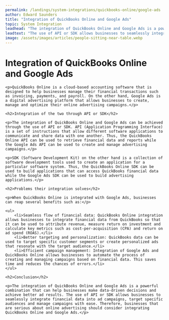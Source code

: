 ```yaml
---
permalink: /landings/system-integrations/quickbooks-online/google-ads
author: Edward Saunders
title: "Integration of QuickBooks Online and Google Ads"
topic: System Integration
leadhead: "The integration of QuickBooks Online and Google Ads is a powerful combination that can help businesses make data-driven decisions and achieve better ad results"
leadtext: "The use of API or SDK allows businesses to seamlessly integrate financial data into ad campaigns, target specific audiences and manage campaigns with ease. Therefore, businesses that are serious about online advertising should consider integrating QuickBooks Online and Google Ads."
image: /assets/images/articles/people-sitting-near-table.webp
---
```

<div class="arttext">	<h1>Integration of QuickBooks Online and Google Ads</h1>
	
	<p>QuickBooks Online is a cloud-based accounting software that is designed to help businesses manage their financial transactions such as invoicing, payments, and payroll. On the other hand, Google Ads is a digital advertising platform that allows businesses to create, manage and optimize their online advertising campaigns.</p>
	
	<h2>Integration of the two through API or SDK</h2>
	
	<p>The integration of QuickBooks Online and Google Ads can be achieved through the use of API or SDK. API (Application Programming Interface) is a set of instructions that allow different software applications to communicate and share data with one another. Thus, the QuickBooks Online API can be used to retrieve financial data and reports while the Google Ads API can be used to create and manage advertising campaigns.</p>
	
	<p>SDK (Software Development Kit) on the other hand is a collection of software development tools used to create an application for a particular software system. Thus, the QuickBooks Online SDK can be used to build applications that can access QuickBooks financial data while the Google Ads SDK can be used to build advertising applications.</p>
	
	<h2>Problems their integration solves</h2>
	
	<p>When QuickBooks Online is integrated with Google Ads, businesses can reap several benefits such as:</p>
	
	<ul>
		<li>Seamless flow of financial data: QuickBooks Online integration allows businesses to integrate financial data from QuickBooks so that it can be used to attribute revenue, measure return on investment and calculate key metrics such as cost-per-acquisition (CPA) and return on ad spend (ROAS).</li>
		<li>Better targeting and personalization: QuickBooks data can be used to target specific customer segments or create personalized ads that resonate with the target audience.</li>
		<li>Efficient campaign management: Integration of Google Ads and QuickBooks Online allows businesses to automate the process of creating and managing campaigns based on financial data. This saves time and reduces the chances of errors.</li>
	</ul>
	
	<h2>Conclusion</h2>
	
	<p>The integration of QuickBooks Online and Google Ads is a powerful combination that can help businesses make data-driven decisions and achieve better ad results. The use of API or SDK allows businesses to seamlessly integrate financial data into ad campaigns, target specific audiences and manage campaigns with ease. Therefore, businesses that are serious about online advertising should consider integrating QuickBooks Online and Google Ads.</p>

</div>